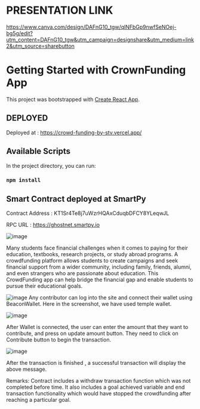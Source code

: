 # PRESENTATION LINK
https://www.canva.com/design/DAFnG10_tgw/qlNFbGp9nwfSeNOej-bg5g/edit?utm_content=DAFnG10_tgw&utm_campaign=designshare&utm_medium=link2&utm_source=sharebutton

# Getting Started with CrownFunding App

This project was bootstrapped with [Create React App](https://github.com/facebook/create-react-app).

## DEPLOYED 
Deployed at : https://crowd-funding-by-stv.vercel.app/

## Available Scripts

In the project directory, you can run:

### `npm install`

## Smart Contract deployed at SmartPy

Contract Address : KT1Sr4Te8j7uWzrHQAxCduqbDFCY8YLeqwJL

RPC URL : https://ghostnet.smartpy.io

![image](https://github.com/Blockchain-BY-STV/CrowdFunding/assets/94349122/90daf758-76e0-4083-9cc3-df7a2667934f)

Many students face financial challenges when it comes to paying for their education, textbooks, research projects, or study abroad programs. A crowdfunding platform allows students to create campaigns and seek financial support from a wider community, including family, friends, alumni, and even strangers who are passionate about education. This CrowdFunding app can help bridge the financial gap and enable students to pursue their educational goals.

![image](https://github.com/Blockchain-BY-STV/CrowdFunding/assets/94349122/2c42755a-faaa-4a10-92b5-de79f3ffdb45)
Any contributor can log into the site and connect their wallet using BeaconWallet. Here in the screenshot, we have used temple wallet. 

![image](https://github.com/Blockchain-BY-STV/CrowdFunding/assets/94349122/12109c8e-cd34-466a-9f43-925215304775)

After Wallet is connected, the user can enter the amount that they want to contribute, and press  on update amount button. They need to click on Contribute button to begin the transaction.

![image](https://github.com/Blockchain-BY-STV/CrowdFunding/assets/94349122/e675f2a8-4104-4695-bf55-2c1b64806859)

After the transaction is finished , a successful transaction will display the above message.

Remarks:
Contract includes a withdraw transaction function which was not completed before time.
It also includes a goal achieved variable and end transaction functionality which would have stopped the crowdfunding after reaching a particular goal.   

